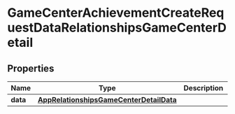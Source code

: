 

# GameCenterAchievementCreateRequestDataRelationshipsGameCenterDetail


## Properties

| Name | Type | Description | Notes |
|------------ | ------------- | ------------- | -------------|
|**data** | [**AppRelationshipsGameCenterDetailData**](AppRelationshipsGameCenterDetailData.md) |  |  [optional] |



